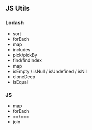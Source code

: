 
## JS Utils

### Lodash

-   sort
-   forEach
-   map
-   includes
-   pick/pickBy
-   find/findIndex
-   map
-   isEmpty / isNull / isUndefined / isNil
-   cloneDeep
-   isEqual

### JS
-   map
-   forEach
-   ==/===
-   join
